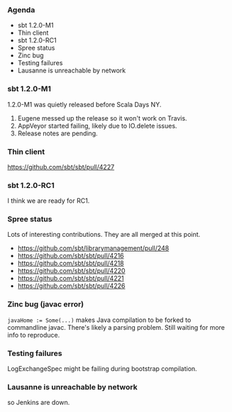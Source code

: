 ### Agenda

- sbt 1.2.0-M1
- Thin client
- sbt 1.2.0-RC1
- Spree status
- Zinc bug
- Testing failures
- Lausanne is unreachable by network

### sbt 1.2.0-M1

1.2.0-M1 was quietly released before Scala Days NY.
1. Eugene messed up the release so it won't work on Travis.
2. AppVeyor started failing, likely due to IO.delete issues.
3. Release notes are pending.

### Thin client

https://github.com/sbt/sbt/pull/4227

### sbt 1.2.0-RC1

I think we are ready for RC1.

### Spree status

Lots of interesting contributions. They are all merged at this point.

- https://github.com/sbt/librarymanagement/pull/248
- https://github.com/sbt/sbt/pull/4216
- https://github.com/sbt/sbt/pull/4218
- https://github.com/sbt/sbt/pull/4220
- https://github.com/sbt/sbt/pull/4221
- https://github.com/sbt/sbt/pull/4226

### Zinc bug (javac error)

`javaHome := Some(...)` makes Java compilation to be forked to commandline javac.
There's likely a parsing problem. Still waiting for more info to reproduce.

### Testing failures

LogExchangeSpec might be failing during bootstrap compilation.

### Lausanne is unreachable by network
so Jenkins are down.


